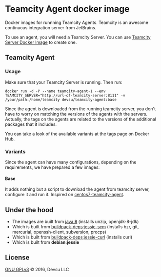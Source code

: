 # Teamcity Agent docker image

Docker images for runnning Teamcity Agents. Teamcity is an awesome continuous integration server from JetBrains. 

To use an agent, you will need a Teamcity Server. You can use [Teamcity Server Docker Image](https://github.com/devsu/docker-teamcity-server) to create one.

## Teamcity Agent

### Usage

Make sure that your Teamcity Server is running. Then run:

`docker run -d -P --name teamcity-agent-1 --env TEAMCITY_SERVER="http://url-of-teamcity-server:8111" -v /your/path:/home/teamcity devsu/teamcity-agent:base`

Since the agent is downloaded from the running teamcity server, you don't have to worry on matching the versions of the agents with the servers. Actually, the tags on the agents are related to the versions of the additional packages that it includes.

You can take a look of the available variants at the tags page on Docker Hub.

### Variants

Since the agent can have many configurations, depending on the requirements, we have prepared a few images:

#### Base

It adds nothing but a script to download the agent from teamcity server, configure it and run it. Inspired on [centos7-teamcity-agent](https://bitbucket.org/ariya/docker-centos/src/2669cae3c4e7/centos7-teamcity-agent/?at=master).

## Under the hood

- The images are built from [java:8](https://github.com/docker-library/openjdk/blob/master/openjdk-8-jdk/Dockerfile) (installs unzip, openjdk-8-jdk)
- Which is built from [buildpack-deps:jessie-scm](https://github.com/docker-library/buildpack-deps/blob/master/jessie/scm/Dockerfile) (installs bzr, git, mercurial, openssh-client, subversion, procps)
- Which is built from [buildpack-deps:jessie-curl](https://github.com/docker-library/buildpack-deps/blob/master/jessie/curl/Dockerfile) (installs curl)
- Which is built from **debian:jessie**

## License

[GNU GPLv3](https://github.com/devsu/docker-teamcity-server/blob/master/LICENSE) © 2016, Devsu LLC